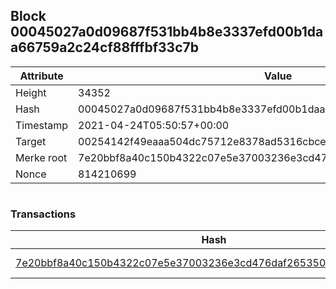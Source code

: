 ## Block 00045027a0d09687f531bb4b8e3337efd00b1daa66759a2c24cf88fffbf33c7b

Attribute | Value
--- | ---
Height | 34352
Hash | 00045027a0d09687f531bb4b8e3337efd00b1daa66759a2c24cf88fffbf33c7b
Timestamp | 2021-04-24T05:50:57+00:00
Target | 00254142f49eaaa504dc75712e8378ad5316cbcead634704b3734b6271167cc4
Merke root | 7e20bbf8a40c150b4322c07e5e37003236e3cd476daf265350c738b6680e2cac
Nonce | 814210699

```

```

### Transactions

Hash | Amount
--- | ---
[7e20bbf8a40c150b4322c07e5e37003236e3cd476daf265350c738b6680e2cac](7e20bbf8a40c150b4322c07e5e37003236e3cd476daf265350c738b6680e2cac.md) | 10.00000000 SKEPTI 
